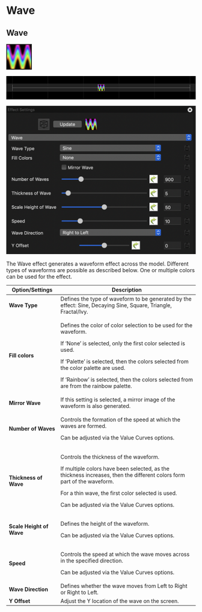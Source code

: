 # Wave

## Wave

![Icon](<../../.gitbook/assets/image (935).png>)

![Sequencer Grid](<../../.gitbook/assets/image (442).png>)

![](<../../.gitbook/assets/image (927).png>)

The Wave effect generates a waveform effect across the model. Different types of waveforms are possible as described below. One or multiple colors can be used for the effect.

| Option/Settings          | Description                                                                                                                                                                                                                                                                                                                        |
| ------------------------ | ---------------------------------------------------------------------------------------------------------------------------------------------------------------------------------------------------------------------------------------------------------------------------------------------------------------------------------- |
| **Wave Type**            | Defines the type of waveform to be generated by the effect: Sine, Decaying Sine, Square, Triangle, Fractal/Ivy.                                                                                                                                                                                                                    |
| **Fill colors**          | <p>Defines the color of color selection to be used for the waveform.</p><p>If ‘None’ is selected, only the first color selected is used.</p><p>If ‘Palette’ is selected, then the colors selected from the color palette are used.</p><p>If ‘Rainbow’ is selected, then the colors selected from are from the rainbow palette.</p> |
| **Mirror Wave**          | If this setting is selected, a mirror image of the waveform is also generated.                                                                                                                                                                                                                                                     |
| **Number of Waves**      | <p>Controls the formation of the speed at which the waves are formed.</p><p>Can be adjusted via the Value Curves options.</p>                                                                                                                                                                                                      |
| **Thickness of Wave**    | <p>Controls the thickness of the waveform.</p><p>If multiple colors have been selected, as the thickness increases, then the different colors form part of the waveform.</p><p>For a thin wave, the first color selected is used.</p><p>Can be adjusted via the Value Curves options.</p>                                          |
| **Scale Height of Wave** | <p>Defines the height of the waveform.</p><p>Can be adjusted via the Value Curves options.</p>                                                                                                                                                                                                                                     |
| **Speed**                | <p>Controls the speed at which the wave moves across in the specified direction.</p><p>Can be adjusted via the Value Curves options.</p>                                                                                                                                                                                           |
| **Wave Direction**       | Defines whether the wave moves from Left to Right or Right to Left.                                                                                                                                                                                                                                                                |
| **Y Offset**             | Adjust the Y location of the wave on the screen.                                                                                                                                                                                                                                                                                   |
